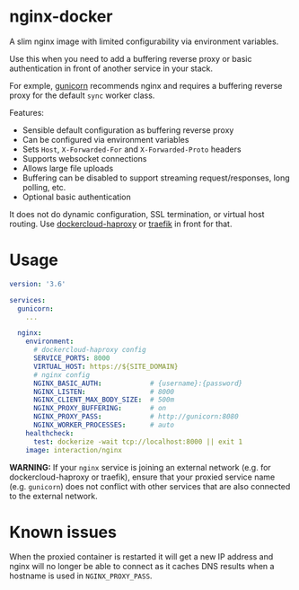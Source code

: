# nginx-docker

A slim nginx image with limited configurability via environment variables.

Use this when you need to add a buffering reverse proxy or basic authentication in front of another service in your stack.

For exmple, [gunicorn](http://docs.gunicorn.org/en/stable/deploy.html) recommends nginx and requires a buffering reverse proxy for the default `sync` worker class.

Features:

- Sensible default configuration as buffering reverse proxy
- Can be configured via environment variables
- Sets `Host`, `X-Forwarded-For` and `X-Forwarded-Proto` headers
- Supports websocket connections
- Allows large file uploads
- Buffering can be disabled to support streaming request/responses, long polling, etc.
- Optional basic authentication

It does not do dynamic configuration, SSL termination, or virtual host routing. Use [dockercloud-haproxy](https://github.com/docker/dockercloud-haproxy) or [traefik](https://github.com/containous/traefik) in front for that.


# Usage

```yaml
version: '3.6'

services:
  gunicorn:
    ...

  nginx:
    environment:
      # dockercloud-haproxy config
      SERVICE_PORTS: 8000
      VIRTUAL_HOST: https://${SITE_DOMAIN}
      # nginx config
      NGINX_BASIC_AUTH:            # {username}:{password}
      NGINX_LISTEN:                # 8000
      NGINX_CLIENT_MAX_BODY_SIZE:  # 500m
      NGINX_PROXY_BUFFERING:       # on
      NGINX_PROXY_PASS:            # http://gunicorn:8080
      NGINX_WORKER_PROCESSES:      # auto
    healthcheck:
      test: dockerize -wait tcp://localhost:8000 || exit 1
    image: interaction/nginx
```

**WARNING:** If your `nginx` service is joining an external network (e.g. for dockercloud-haproxy or traefik), ensure that your proxied service name (e.g. `gunicorn`) does not conflict with other services that are also connected to the external network.


# Known issues

When the proxied container is restarted it will get a new IP address and nginx will no longer be able to connect as it caches DNS results when a hostname is used in `NGINX_PROXY_PASS`.
